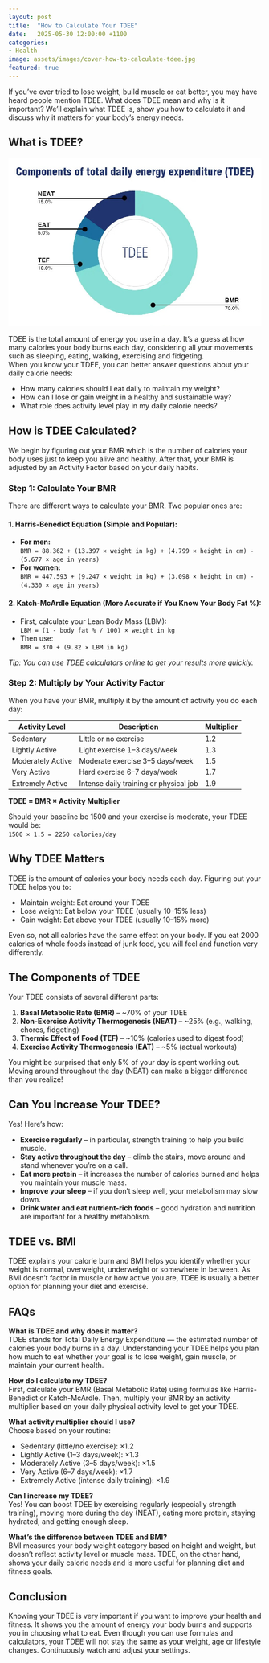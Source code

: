 ```yaml
---
layout: post
title:  "How to Calculate Your TDEE"
date:   2025-05-30 12:00:00 +1100
categories: 
- Health
image: assets/images/cover-how-to-calculate-tdee.jpg
featured: true
---
```


If you’ve ever tried to lose weight, build muscle or eat better, you may have heard people mention TDEE. What does TDEE mean and why is it important? We’ll explain what TDEE is, show you how to calculate it and discuss why it matters for your body’s energy needs.

## What is TDEE?

![components-of-tdee](/assets/images/components-of-tdee.jpg)

TDEE is the total amount of energy you use in a day. It’s a guess at how many calories your body burns each day, considering all your movements such as sleeping, eating, walking, exercising and fidgeting.  
When you know your TDEE, you can better answer questions about your daily calorie needs:

- How many calories should I eat daily to maintain my weight?  
- How can I lose or gain weight in a healthy and sustainable way?  
- What role does activity level play in my daily calorie needs?  

## How is TDEE Calculated?
We begin by figuring out your BMR which is the number of calories your body uses just to keep you alive and healthy. After that, your BMR is adjusted by an Activity Factor based on your daily habits.

### Step 1: Calculate Your BMR
There are different ways to calculate your BMR. Two popular ones are:

#### 1. Harris-Benedict Equation (Simple and Popular):
- **For men:**  
  `BMR = 88.362 + (13.397 × weight in kg) + (4.799 × height in cm) - (5.677 × age in years)`
- **For women:**  
  `BMR = 447.593 + (9.247 × weight in kg) + (3.098 × height in cm) - (4.330 × age in years)`

#### 2. Katch-McArdle Equation (More Accurate if You Know Your Body Fat %):
- First, calculate your Lean Body Mass (LBM):  
  `LBM = (1 - body fat % / 100) × weight in kg`
- Then use:  
  `BMR = 370 + (9.82 × LBM in kg)`

*Tip: You can use TDEE calculators online to get your results more quickly.*

### Step 2: Multiply by Your Activity Factor
When you have your BMR, multiply it by the amount of activity you do each day:

| Activity Level       | Description                        | Multiplier |
|----------------------|------------------------------------|------------|
| Sedentary            | Little or no exercise              | 1.2        |
| Lightly Active       | Light exercise 1–3 days/week       | 1.3        |
| Moderately Active    | Moderate exercise 3–5 days/week    | 1.5        |
| Very Active          | Hard exercise 6–7 days/week        | 1.7        |
| Extremely Active     | Intense daily training or physical job | 1.9    |

**TDEE = BMR × Activity Multiplier**

Should your baseline be 1500 and your exercise is moderate, your TDEE would be:  
`1500 × 1.5 = 2250 calories/day`

## Why TDEE Matters
TDEE is the amount of calories your body needs each day. Figuring out your TDEE helps you to:

- Maintain weight: Eat around your TDEE  
- Lose weight: Eat below your TDEE (usually 10–15% less)  
- Gain weight: Eat above your TDEE (usually 10–15% more)  

Even so, not all calories have the same effect on your body. If you eat 2000 calories of whole foods instead of junk food, you will feel and function very differently.

## The Components of TDEE
Your TDEE consists of several different parts:

1. **Basal Metabolic Rate (BMR)** – ~70% of your TDEE  
2. **Non-Exercise Activity Thermogenesis (NEAT)** – ~25% (e.g., walking, chores, fidgeting)  
3. **Thermic Effect of Food (TEF)** – ~10% (calories used to digest food)  
4. **Exercise Activity Thermogenesis (EAT)** – ~5% (actual workouts)  

You might be surprised that only 5% of your day is spent working out. Moving around throughout the day (NEAT) can make a bigger difference than you realize!

## Can You Increase Your TDEE?
Yes! Here’s how:

- **Exercise regularly** – in particular, strength training to help you build muscle.  
- **Stay active throughout the day** – climb the stairs, move around and stand whenever you’re on a call.  
- **Eat more protein** – it increases the number of calories burned and helps you maintain your muscle mass.  
- **Improve your sleep** – if you don’t sleep well, your metabolism may slow down.  
- **Drink water and eat nutrient-rich foods** – good hydration and nutrition are important for a healthy metabolism.  

## TDEE vs. BMI
TDEE explains your calorie burn and BMI helps you identify whether your weight is normal, overweight, underweight or somewhere in between. As BMI doesn’t factor in muscle or how active you are, TDEE is usually a better option for planning your diet and exercise.

## FAQs

**What is TDEE and why does it matter?**  
TDEE stands for Total Daily Energy Expenditure — the estimated number of calories your body burns in a day. Understanding your TDEE helps you plan how much to eat whether your goal is to lose weight, gain muscle, or maintain your current health.

**How do I calculate my TDEE?**  
First, calculate your BMR (Basal Metabolic Rate) using formulas like Harris-Benedict or Katch-McArdle. Then, multiply your BMR by an activity multiplier based on your daily physical activity level to get your TDEE.

**What activity multiplier should I use?**  
Choose based on your routine:

- Sedentary (little/no exercise): ×1.2  
- Lightly Active (1–3 days/week): ×1.3  
- Moderately Active (3–5 days/week): ×1.5  
- Very Active (6–7 days/week): ×1.7  
- Extremely Active (intense daily training): ×1.9  

**Can I increase my TDEE?**  
Yes! You can boost TDEE by exercising regularly (especially strength training), moving more during the day (NEAT), eating more protein, staying hydrated, and getting enough sleep.

**What’s the difference between TDEE and BMI?**  
BMI measures your body weight category based on height and weight, but doesn’t reflect activity level or muscle mass. TDEE, on the other hand, shows your daily calorie needs and is more useful for planning diet and fitness goals.

## Conclusion
Knowing your TDEE is very important if you want to improve your health and fitness. It shows you the amount of energy your body burns and supports you in choosing what to eat. Even though you can use formulas and calculators, your TDEE will not stay the same as your weight, age or lifestyle changes. Continuously watch and adjust your settings.
